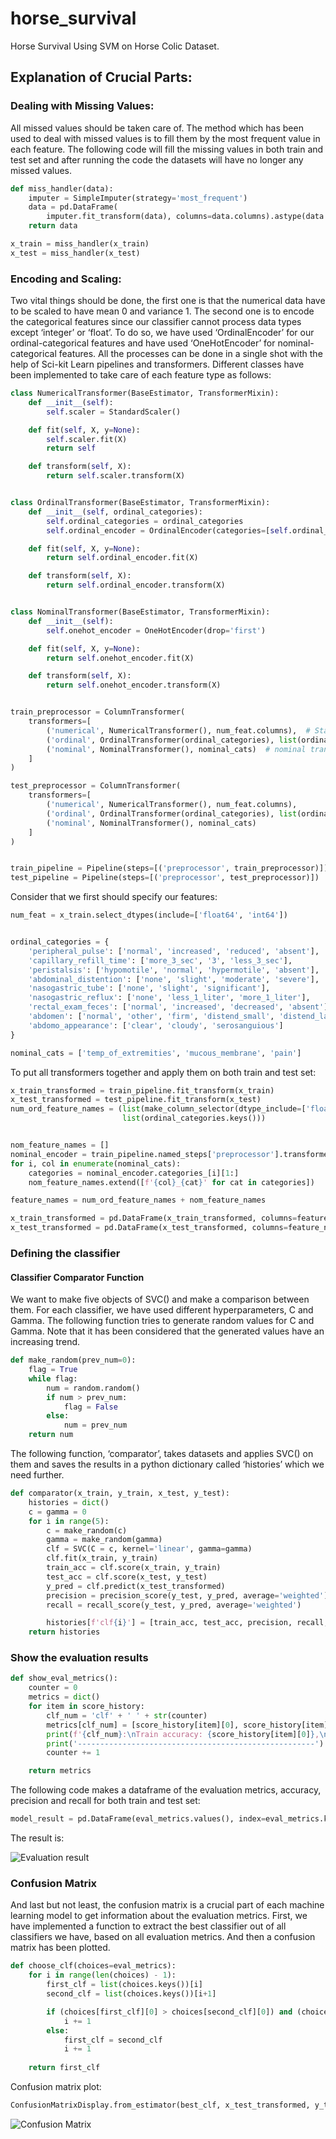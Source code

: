 # horse_survival
Horse Survival Using SVM on Horse Colic Dataset.

## Explanation of Crucial Parts:

### Dealing with Missing Values:

All missed values should be taken care of. The method which has been used to deal with missed values is to fill them by the most frequent value in each feature.
The following code will fill the missing values in both train and test set and after running the code the datasets will have no longer any missed values.

``` python
def miss_handler(data):
    imputer = SimpleImputer(strategy='most_frequent')
    data = pd.DataFrame(
        imputer.fit_transform(data), columns=data.columns).astype(data.dtypes.to_dict())
    return data

x_train = miss_handler(x_train)
x_test = miss_handler(x_test)
```
### Encoding and Scaling:

Two vital things should be done, the first one is that the numerical data have to be scaled to have mean 0 and variance 1.
The second one is to encode the categorical features since our classifier cannot process data types except ‘integer’ or ‘float’. To do so, we have used ‘OrdinalEncoder’ for our ordinal-categorical features and have used ‘OneHotEncoder’ for nominal-categorical features.
All the processes can be done in a single shot with the help of Sci-kit Learn pipelines and transformers.
Different classes have been implemented to take care of each feature type as follows:
```python
class NumericalTransformer(BaseEstimator, TransformerMixin):
    def __init__(self):
        self.scaler = StandardScaler()

    def fit(self, X, y=None):
        self.scaler.fit(X)
        return self

    def transform(self, X):
        return self.scaler.transform(X)


class OrdinalTransformer(BaseEstimator, TransformerMixin):
    def __init__(self, ordinal_categories):
        self.ordinal_categories = ordinal_categories
        self.ordinal_encoder = OrdinalEncoder(categories=[self.ordinal_categories[f] for f in self.ordinal_categories])

    def fit(self, X, y=None):
        return self.ordinal_encoder.fit(X)

    def transform(self, X):
        return self.ordinal_encoder.transform(X)


class NominalTransformer(BaseEstimator, TransformerMixin):
    def __init__(self):
        self.onehot_encoder = OneHotEncoder(drop='first')

    def fit(self, X, y=None):
        return self.onehot_encoder.fit(X)

    def transform(self, X):
        return self.onehot_encoder.transform(X)


train_preprocessor = ColumnTransformer(
    transformers=[
        ('numerical', NumericalTransformer(), num_feat.columns),  # StandardScaler for numerical features
        ('ordinal', OrdinalTransformer(ordinal_categories), list(ordinal_categories.keys())),  # ordinal transformer
        ('nominal', NominalTransformer(), nominal_cats)  # nominal transformer
    ]
)

test_preprocessor = ColumnTransformer(
    transformers=[
        ('numerical', NumericalTransformer(), num_feat.columns),
        ('ordinal', OrdinalTransformer(ordinal_categories), list(ordinal_categories.keys())),
        ('nominal', NominalTransformer(), nominal_cats)
    ]
)


train_pipeline = Pipeline(steps=[('preprocessor', train_preprocessor)])
test_pipeline = Pipeline(steps=[('preprocessor', test_preprocessor)])
```
Consider that we first should specify our features:
```python
num_feat = x_train.select_dtypes(include=['float64', 'int64'])


ordinal_categories = {
    'peripheral_pulse': ['normal', 'increased', 'reduced', 'absent'],
    'capillary_refill_time': ['more_3_sec', '3', 'less_3_sec'],
    'peristalsis': ['hypomotile', 'normal', 'hypermotile', 'absent'],
    'abdominal_distention': ['none', 'slight', 'moderate', 'severe'],
    'nasogastric_tube': ['none', 'slight', 'significant'],
    'nasogastric_reflux': ['none', 'less_1_liter', 'more_1_liter'],
    'rectal_exam_feces': ['normal', 'increased', 'decreased', 'absent'],
    'abdomen': ['normal', 'other', 'firm', 'distend_small', 'distend_large'],
    'abdomo_appearance': ['clear', 'cloudy', 'serosanguious']
}

nominal_cats = ['temp_of_extremities', 'mucous_membrane', 'pain']
```
To put all transformers together and apply them on both train and test set:
```python
x_train_transformed = train_pipeline.fit_transform(x_train)
x_test_transformed = test_pipeline.fit_transform(x_test)
num_ord_feature_names = (list(make_column_selector(dtype_include=['float64', 'int64'])(x_train)) +
                         list(ordinal_categories.keys()))


nom_feature_names = []
nominal_encoder = train_pipeline.named_steps['preprocessor'].transformers_[2][1].onehot_encoder
for i, col in enumerate(nominal_cats):
    categories = nominal_encoder.categories_[i][1:]
    nom_feature_names.extend([f'{col}_{cat}' for cat in categories])

feature_names = num_ord_feature_names + nom_feature_names

x_train_transformed = pd.DataFrame(x_train_transformed, columns=feature_names)
x_test_transformed = pd.DataFrame(x_test_transformed, columns=feature_names)
```
### Defining the classifier
#### Classifier Comparator Function
We want to make five objects of SVC() and make a comparison between them. For each classifier, we have used different hyperparameters, C and Gamma. The following function tries to generate random values for C and Gamma. Note that it has been considered that the generated values have an increasing trend.
```python
def make_random(prev_num=0):
    flag = True
    while flag:
        num = random.random()
        if num > prev_num:
            flag = False
        else:
            num = prev_num
    return num
```
The following function, ‘comparator’, takes datasets and applies SVC() on them and saves the results in a python dictionary called ‘histories’ which we need further.

```python
def comparator(x_train, y_train, x_test, y_test):
    histories = dict()
    c = gamma = 0
    for i in range(5):
        c = make_random(c)
        gamma = make_random(gamma)
        clf = SVC(C = c, kernel='linear', gamma=gamma)
        clf.fit(x_train, y_train)
        train_acc = clf.score(x_train, y_train)
        test_acc = clf.score(x_test, y_test)
        y_pred = clf.predict(x_test_transformed)
        precision = precision_score(y_test, y_pred, average='weighted')
        recall = recall_score(y_test, y_pred, average='weighted')

        histories[f'clf{i}'] = [train_acc, test_acc, precision, recall, c, gamma, clf]
    return histories
```
### Show the evaluation results
```python
def show_eval_metrics():
    counter = 0
    metrics = dict()
    for item in score_history:
        clf_num = 'clf' + ' ' + str(counter)
        metrics[clf_num] = [score_history[item][0], score_history[item][1], score_history[item][2], score_history[item][3]]
        print(f'{clf_num}:\nTrain accuracy: {score_history[item][0]},\nTest accuracy: {score_history[item][1]}\nPrecision: {score_history[item][2]}\nRecall: {score_history[item][3]} \nc: {score_history[item][4]}\ngamma: {score_history[item][5]}')
        print('-----------------------------------------------------')
        counter += 1

    return metrics
```
The following code makes a dataframe of the evaluation metrics, accuracy, precision and recall for both train and test set:
```python
model_result = pd.DataFrame(eval_metrics.values(), index=eval_metrics.keys(), columns=['train_acc', 'test_acc', 'precision', 'recall'])
```
The result is:

![Evaluation result]()

### Confusion Matrix
And last but not least, the confusion matrix is a crucial part of each machine learning model to get information about the evaluation metrics. First, we have implemented a function to extract the best classifier out of all classifiers we have, based on all evaluation metrics. And then a confusion matrix has been plotted.
```python
def choose_clf(choices=eval_metrics):
    for i in range(len(choices) - 1):
        first_clf = list(choices.keys())[i]
        second_clf = list(choices.keys())[i+1]

        if (choices[first_clf][0] > choices[second_clf][0]) and (choices[first_clf][1] > choices[second_clf][1]):
            i += 1
        else:
            first_clf = second_clf
            i += 1
    
    return first_clf
```
Confusion matrix plot:
```python
ConfusionMatrixDisplay.from_estimator(best_clf, x_test_transformed, y_test, cmap=plt.cm.Blues)
```
![Confusion Matrix]()
